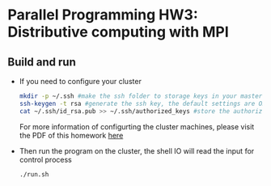 # Parallel Programming HW3: Distributive computing with MPI

## Build and run
* If you need to configure your cluster
    ```sh
    mkdir -p ~/.ssh #make the ssh folder to storage keys in your master machine
    ssh-keygen -t rsa #generate the ssh key, the default settings are OK
    cat ~/.ssh/id_rsa.pub >> ~/.ssh/authorized_keys #store the authorized keys.
    ```
    For more information of configurting the cluster machines, please visit the PDF of this homework [here](HW3.pdf)

* Then run the program on the cluster, the shell IO will read the input for control process
    ```sh
    ./run.sh
    ```
